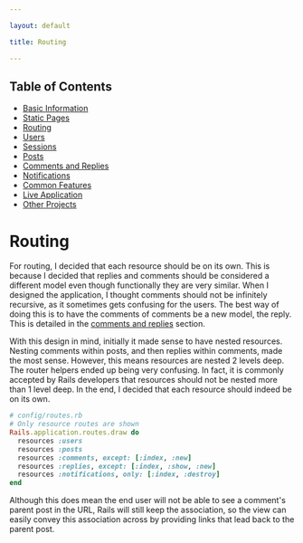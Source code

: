 ```yaml
---

layout: default

title: Routing

---
```


## Table of Contents
- [Basic Information](./)
- [Static Pages](./static-pages)
- [Routing](./routing)
- [Users](./users)
- [Sessions](./sessions)
- [Posts](./posts)
- [Comments and Replies](./comments-replies)
- [Notifications](./notifications)
- [Common Features](./common-features)
- [Live Application](./live)
- [Other Projects](https://schwarzer-vulpecula.github.io)

# Routing

For routing, I decided that each resource should be on its own. This is because I decided that replies and comments should be considered a different model even though functionally they are very similar. When I designed the application, I thought comments should not be infinitely recursive, as it sometimes gets confusing for the users. The best way of doing this is to have the comments of comments be a new model, the reply. This is detailed in the [comments and replies](./comments-replies) section.

With this design in mind, initially it made sense to have nested resources. Nesting comments within posts, and then replies within comments, made the most sense. However, this means resources are nested 2 levels deep. The router helpers ended up being very confusing. In fact, it is commonly accepted by Rails developers that resources should not be nested more than 1 level deep. In the end, I decided that each resource should indeed be on its own.

```ruby
# config/routes.rb
# Only resource routes are shown
Rails.application.routes.draw do
  resources :users
  resources :posts
  resources :comments, except: [:index, :new]
  resources :replies, except: [:index, :show, :new]
  resources :notifications, only: [:index, :destroy]
end
```

Although this does mean the end user will not be able to see a comment's parent post in the URL, Rails will still keep the association, so the view can easily convey this association across by providing links that lead back to the parent post.
